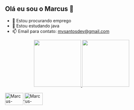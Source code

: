 ## Olá eu sou o Marcus 👋

- 🔭 Estou procurando emprego
- 🌱 Estou estudando java
- 📫 Email para contato: mvsantosdev@gmail.com

<div align="center">
  <a href="https://github.com/marcus-santosdev">
  <img height="155em" src="https://github-readme-stats.vercel.app/api?username=marcus-santosdev&show_icons=true&theme=midnight-purple&include_all_commits=true&count_private=true"/>
  <img height="155em" src="https://github-readme-stats.vercel.app/api/top-langs/?username=marcus-santosdev&layout=compact&langs_count=7&theme=midnight-purple"/>
</div>
  
<div style="display: inline_block"><br>
  <img align="center" alt="Marcus-JAVA"    height="40" width="60" src="https://img.shields.io/badge/Java-ED8B00?style=for-the-badge&logo=java&logoColor=white">
  <img align="center" alt="Marcus-Spring"  height="40" width="60" src="https://img.shields.io/badge/Spring-6DB33F?style=for-the-badge&logo=spring&logoColor=white">
</div>
  
  ##
